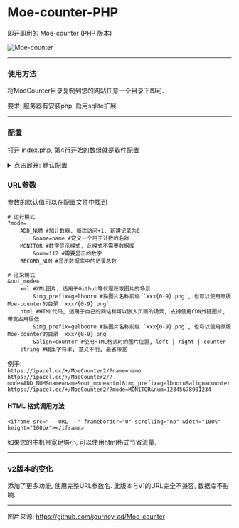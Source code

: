 # Moe-counter-PHP

即开即用的 Moe-counter (PHP 版本)

![Moe-counter](https://ipacel.cc/+/MoeCounter2/?name=github)

---

### 使用方法

将MoeCounter目录复制到您的网站任意一个目录下即可. 

要求: 服务器有安装php, 启用sqlite扩展. 

---

### 配置
打开 index.php, 第4行开始的数组就是软件配置

<details><summary>点击展开: 默认配置</summary>

```
// 配置文件
$c = array(
	// 默认运行模式
	/**
	 * ADD_NUM = 加计数器, 每次访问+1, 新建记录为0
	 * MONITOR = 数字显示模式, 此模式不需要数据库
	 * RECORD_NUM = 显示数据库中的记录总数
	 */
	'mode' => 'ADD_NUM',
	// 是否允许用户选择模式
	'selectMode' => true,
	// 默认渲染模式
	/**
	 * xml = XML图片, 适用于Github等代理获取图片的场景
	 * html = HTML代码, 适用于自己的网站和可以嵌入页面的场景, 支持使用CDN外链图片, 带宽占用很低
	 * string = 输出字符串, 意义不明, 最省带宽
	 */
	'out_mode' => 'xml',
	// 使用HTML格式时的图片位置, left | right | counter
	'html_align' => 'center',


	// 是否允许自动创建记录
	'createRecord' => true,
	// 允许自动创建的最大记录数量, 达到此值将不再继续创建
	'maxRecordNum' => 520000, // -1 禁用
	// 名称最大长度
	'maxNameLength' => 24,
	// 图片显示的最小数字长度
	'minNumLength' => 7,


	// 减计数器默认初始值
	'default_MINUS_NUM' => 9999999,


	// 存放图片的目录, 普通路径结尾需要添加斜杠
	//'imgPath-html' => 'https://ipacel.cc/+/MoeCounter/img/',
	'imgPath-html' => 'https://cdn.jsdelivr.net/gh/ApliNi/Moe-counter-PHP@main/MoeCounter/img/',
	'imgPath-xml' => 'img/',
	// 图片名称前缀 `xxx{0-9}.png`, 也可以使用原版Moe-counter的目录 `xxx/{0-9}.png`
	'img_prefix' => 'gelbooru',
	// 图片格式
	'imgFormat' => 'gif',


	//图片宽高
	'imgWidth' => 45,
	'imgHeight' => 100,
);
```

</details>



### URL参数
参数的默认值可以在配置文件中找到
```
# 运行模式
?mode=
	ADD_NUM #加计数器, 每次访问+1, 新建记录为0
		&name=name #定义一个用于计数的名称
	MONITOR #数字显示模式, 此模式不需要数据库
		&num=112 #需要显示的数字
	RECORD_NUM #显示数据库中的记录总数

# 渲染模式
&out_mode=
	xml #XML图片, 适用于Github等代理获取图片的场景
		&img_prefix=gelbooru #猫图片名称前缀 `xxx{0-9}.png`, 也可以使用原版Moe-counter的目录 `xxx/{0-9}.png`
	html #HTML代码, 适用于自己的网站和可以嵌入页面的场景, 支持使用CDN外链图片, 带宽占用很低
		&img_prefix=gelbooru #猫图片名称前缀 `xxx{0-9}.png`, 也可以使用原版Moe-counter的目录 `xxx/{0-9}.png`
		&align=counter #使用HTML格式时的图片位置, left | right | counter
	string #输出字符串, 意义不明, 最省带宽
```

例子:   
`https://ipacel.cc/+/MoeCounter2/?name=name`  
`https://ipacel.cc/+/MoeCounter2/?mode=ADD_NUM&name=name&out_mode=html&img_prefix=gelbooru&align=counter`  
`https://ipacel.cc/+/MoeCounter2/?mode=MONITOR&num=12345678901234`  

#### HTML 格式调用方法
```
<iframe src="---URL---" frameborder="0" scrolling="no" width="100%" height="100px"></iframe>
```
如果您的主机带宽足够小, 可以使用html格式节省流量. 

---
### v2版本的变化
添加了更多功能, 使用完整URL参数名. 此版本与v1的URL完全不兼容, 数据库不影响. 

---

图片来源: https://github.com/journey-ad/Moe-counter



